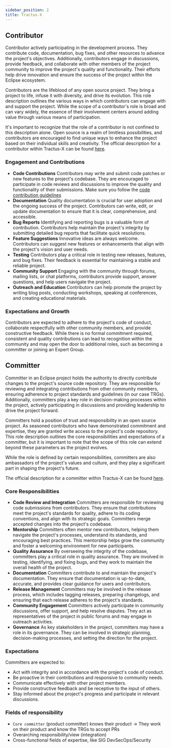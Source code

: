 ```yaml
---
sidebar_position: 2
title: Tractus-X
---
```


## Contributor

Contributor actively participating in the development process. They contribute code, documentation, bug fixes, and other resources to advance the project's objectives. Additionally, contributors engage in discussions, provide feedback, and collaborate with other members of the project community to improve the project's quality and functionality. Their efforts help drive innovation and ensure the success of the project within the Eclipse ecosystem.

Contributors are the lifeblood of any open source project. They bring a project to life, infuse it with diversity, and drive its evolution. This role description outlines the various ways in which contributors can engage with and support the project. While the scope of a contributor's role is broad and can vary widely, the essence of their involvement centers around adding value through various means of participation.

It's important to recognize that the role of a contributor is not confined to this description alone. Open source is a realm of limitless possibilities, and contributors are encouraged to find unique ways to enhance the project based on their individual skills and creativity. The official description for a contributor within Tractus-X can be found [here](https://eclipse-tractusx.github.io/docs/oss/contributor-committer#contributor).

### Engagement and Contributions

- **Code Contributions**
    Contributors may write and submit code patches or new features to the project's codebase. They are encouraged to participate in code reviews and discussions to improve the quality and functionality of their submissions. Make sure you follow the [code contribution guidelines](../../03-process-structure/overview-processes/contribution-guideline.md)
- **Documentation**
    Quality documentation is crucial for user adoption and the ongoing success of the project. Contributors can write, edit, or update documentation to ensure that it is clear, comprehensive, and accessible.
- **Bug Reports**
    Identifying and reporting bugs is a valuable form of contribution. Contributors help maintain the project's integrity by submitting detailed bug reports that facilitate quick resolutions.
- **Feature Suggestions**
    Innovative ideas are always welcome. Contributors can suggest new features or enhancements that align with the project's vision and user needs.
- **Testing**
    Contributors play a critical role in testing new releases, features, and bug fixes. Their feedback is essential for maintaining a stable and reliable project.
- **Community Support**
    Engaging with the community through forums, mailing lists, or chat platforms, contributors provide support, answer questions, and help users navigate the project.
- **Outreach and Education**
    Contributors can help promote the project by writing blog posts, conducting workshops, speaking at conferences, and creating educational materials.

### Expectations and Growth

Contributors are expected to adhere to the project's code of conduct, collaborate respectfully with other community members, and provide constructive feedback. While there is no formal commitment required, consistent and quality contributions can lead to recognition within the community and may open the door to additional roles, such as becoming a committer or joining an Expert Group.

## Committer

Committer in an Eclipse project holds the authority to directly contribute changes to the project's source code repository. They are responsible for reviewing and integrating contributions from other community members, ensuring adherence to project standards and guidelines (in our case TRGs). Additionally, committers play a key role in decision-making processes within the project, actively participating in discussions and providing leadership to drive the project forward.

Committers hold a position of trust and responsibility in an open source project. As seasoned contributors who have demonstrated commitment and expertise, they are granted write access to the project's code repository. This role description outlines the core responsibilities and expectations of a committer, but it is important to note that the scope of this role can extend beyond these parameters as the project evolves.

While the role is defined by certain responsibilities, committers are also ambassadors of the project's values and culture, and they play a significant part in shaping the project's future.

The official description for a committer within Tractus-X can be found [here](https://eclipse-tractusx.github.io/docs/oss/contributor-committer#committer).

### Core Responsibilities

- **Code Review and Integration**
    Committers are responsible for reviewing code submissions from contributors. They ensure that contributions meet the project's standards for quality, adhere to its coding conventions, and align with its strategic goals. Committers merge accepted changes into the project's codebase.
- **Mentorship**
    Committers often mentor new contributors, helping them navigate the project's processes, understand its standards, and encouraging best practices. This mentorship helps grow the community and foster a welcoming environment for new participants.
- **Quality Assurance**
    By overseeing the integrity of the codebase, committers play a critical role in quality assurance. They are involved in testing, identifying, and fixing bugs, and they work to maintain the overall health of the project.
- **Documentation**
    Committers contribute to and maintain the project's documentation. They ensure that documentation is up-to-date, accurate, and provides clear guidance for users and contributors.
- **Release Management**
    Committers may be involved in the release process, which includes tagging releases, preparing changelogs, and ensuring that each release adheres to the project's standards.
- **Community Engagement**
    Committers actively participate in community discussions, offer support, and help resolve disputes. They act as representatives of the project in public forums and may engage in outreach activities.
- **Governance**
    As key stakeholders in the project, committers may have a role in its governance. They can be involved in strategic planning, decision-making processes, and setting the direction for the project.

### Expectations

Committers are expected to:

- Act with integrity and in accordance with the project's code of conduct.
- Be proactive in their contributions and responsive to community needs.
- Communicate effectively with other project members.
- Provide constructive feedback and be receptive to the input of others.
- Stay informed about the project's progress and participate in relevant discussions.

### Fields of responsibility

- `Core committer` (product committer) knows their product -> They work on their product and know the TRGs to accept PRs
- Overarching responsibility/view (integration)
- Cross-functional fields of expertise, like SIG DevSecOps/Security
